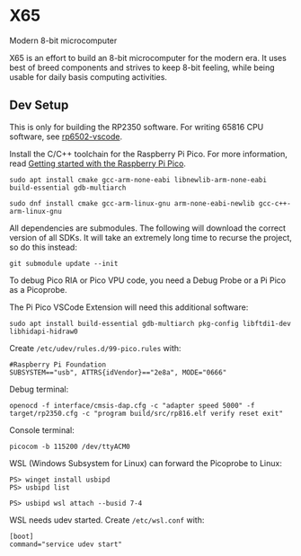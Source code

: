 # X65

Modern 8-bit microcomputer

X65 is an effort to build an 8-bit microcomputer for the modern era. It uses best of breed components and strives to keep 8-bit feeling, while being usable for daily basis computing activities.

## Dev Setup

This is only for building the RP2350 software.
For writing 65816 CPU software, see [rp6502-vscode](https://github.com/picocomputer/rp6502-vscode).

Install the C/C++ toolchain for the Raspberry Pi Pico.
For more information, read [Getting started with the Raspberry Pi Pico](https://rptl.io/pico-get-started).

```
sudo apt install cmake gcc-arm-none-eabi libnewlib-arm-none-eabi build-essential gdb-multiarch
```

```
sudo dnf install cmake gcc-arm-linux-gnu arm-none-eabi-newlib gcc-c++-arm-linux-gnu
```

All dependencies are submodules. The following will download the correct version of all SDKs.
It will take an extremely long time to recurse the project, so do this instead:

```
git submodule update --init
```

To debug Pico RIA or Pico VPU code, you need a Debug Probe or a Pi Pico as a Picoprobe.

The Pi Pico VSCode Extension will need this additional software:

```
sudo apt install build-essential gdb-multiarch pkg-config libftdi1-dev libhidapi-hidraw0
```

Create `/etc/udev/rules.d/99-pico.rules` with:

```
#Raspberry Pi Foundation
SUBSYSTEM=="usb", ATTRS{idVendor}=="2e8a", MODE="0666"
```

Debug terminal:

```
openocd -f interface/cmsis-dap.cfg -c "adapter speed 5000" -f target/rp2350.cfg -c "program build/src/rp816.elf verify reset exit"
```

Console terminal:

```
picocom -b 115200 /dev/ttyACM0
```

WSL (Windows Subsystem for Linux) can forward the Picoprobe to Linux:

```
PS> winget install usbipd
PS> usbipd list

PS> usbipd wsl attach --busid 7-4
```

WSL needs udev started. Create `/etc/wsl.conf` with:

```
[boot]
command="service udev start"
```
